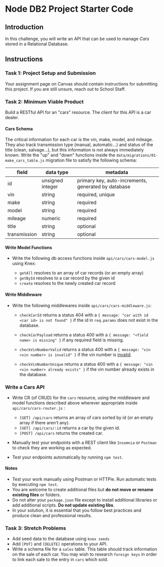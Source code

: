 # Node DB2 Project Starter Code

## Introduction

In this challenge, you will write an API that can be used to manage _Cars_ stored in a Relational Database.

## Instructions

### Task 1: Project Setup and Submission

Your assignment page on Canvas should contain instructions for submitting this project. If you are still unsure, reach out to School Staff.

### Task 2: Minimum Viable Product

Build a RESTful API for an "cars" resource. The client for this API is a car dealer.

#### Cars Schema

The critical information for each car is the vin, make, model, and mileage. They also track transmission type (manual, automatic...) and status of the title (clean, salvage...), but this information is not always immediately known. Write the "up" and "down" functions inside the `data/migrations/01-make_cars_table.js` migration file to satisfy the following schema:

| field        | data type        | metadata                                            |
| ------------ | ---------------- | --------------------------------------------------- |
| id           | unsigned integer | primary key, auto-increments, generated by database |
| vin          | string           | required, unique                                    |
| make         | string           | required                                            |
| model        | string           | required                                            |
| mileage      | numeric          | required                                            |
| title        | string           | optional                                            |
| transmission | string           | optional                                            |

#### Write Model Functions

- Write the following db access functions inside `api/cars/cars-model.js` using Knex:

  - `getAll` resolves to an array of car records (or an empty array)
  - `getById` resolves to a car record by the given id
  - `create` resolves to the newly created car record

#### Write Middleware

- Write the following middlewares inside `api/cars/cars-middleware.js`:

  - `checkCarId` returns a status 404 with a `{ message: "car with id <car id> is not found" }` if the id in `req.params` does not exist in the database.

  - `checkCarPayload` returns a status 400 with a `{ message: "<field name> is missing" }` if any required field is missing.

  - `checkVinNumberValid` returns a status 400 with a `{ message: "vin <vin number> is invalid" }` if the vin number is [invalid](htt"ps://www.npmjs.com/package/vin-validator).

  - `checkVinNumberUnique` returns a status 400 with a `{ message: "vin <vin number> already exists" }` if the vin number already exists in the database.

### Write a Cars API

- Write CR (of CRUD) for the `cars` resource, using the middleware and model functions described above wherever appropriate inside `api/cars/cars-router.js` :

  - `[GET] /api/cars` returns an array of cars sorted by id (or an empty array if there aren't any).
  - `[GET] /api/cars/:id` returns a car by the given id.
  - `[POST] /api/cars` returns the created car.

- Manually test your endpoints with a REST client like `Insomnia` or `Postman` to check they are working as expected.
- Test your endpoints automatically by running `npm test`.

#### Notes

- Test your work manually using Postman or HTTPie. Run automatic tests by executing `npm test`.
- You are welcome to create additional files but **do not move or rename existing files** or folders.
- Do not alter your `package.json` file except to install additional libraries or add additional scripts. **Do not update existing libs**.
- In your solution, it is essential that you follow best practices and produce clean and professional results.

### Task 3: Stretch Problems

- Add seed data to the database using `knex seeds`
- Add `[PUT]` and `[DELETE]` operations to your API.
- Write a schema file for a `sales` table. This table should track information on the sale of each car. You may wish to research `foreign keys` in order to link each sale to the entry in `cars` which sold.
